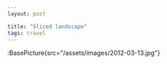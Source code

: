 ```yaml
---
layout: post

title: "Sliced landscape"
tags: travel
---
```


:BasePicture{src="/assets/images/2012-03-13.jpg"}

<!--more-->

